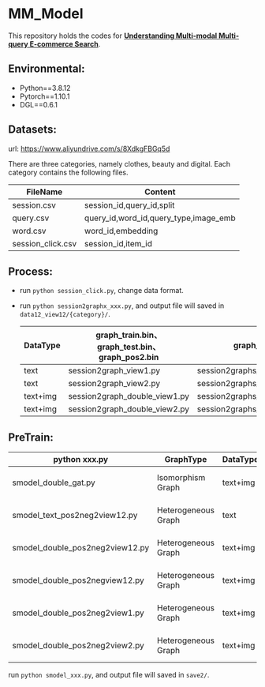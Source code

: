 # MM_Model

This repository holds the codes for [**Understanding Multi-modal Multi-query E-commerce Search**](https://arxiv.org/abs/xxxx.xxxxx).

## Environmental:

- Python==3.8.12
- Pytorch==1.10.1
- DGL==0.6.1


## Datasets:
url: https://www.aliyundrive.com/s/8XdkgFBGq5d

There are three categories, namely clothes, beauty and digital. Each category contains the following files.

  |  FileName   | Content  
  |  ----  | ----  | 
  | session.csv   | session_id,query_id,split
  | query.csv   | query_id,word_id,query_type,image_emb 
  | word.csv   | word_id,embedding 
  | session_click.csv   | session_id,item_id


## Process:

- run `python session_click.py`, change data format.

- run `python session2graphx_xxx.py`, and output file will saved in `data12_view12/{category}/`.

  |  DataType   | graph_train.bin、graph_test.bin、graph_pos2.bin  | graph_qid.bin
  |  ----  | ----  | ----  |
  | text   | session2graph_view1.py | session2graphs_view1.py
  | text   | session2graph_view2.py | session2graphs_view2.py
  | text+img  | session2graph_double_view1.py |  session2graphs_double_view1.py
  | text+img  | session2graph_double_view2.py |  session2graphs_double_view2.py



## PreTrain:

  |  python xxx.py      | GraphType  | DataType | Pos | Neg | View
  |  ----  | ----  | ----  | ----  |----  |----  |
  | smodel_double_gat.py   | Isomorphism Graph | text+img | random mask query | hard negative sample | view1+view2
  | smodel_text_pos2neg2view12.py  | Heterogeneous Graph |  text | random mask query | hard negative sample | view1+view2
  | smodel_double_pos2neg2view12.py  | Heterogeneous Graph |  text+img | random mask query | hard negative sample | view1+view2
  | smodel_double_pos2negview12.py  | Heterogeneous Graph |  text+img | random mask query | random negative sample | view1+view2
  | smodel_double_pos2neg2view1.py  | Heterogeneous Graph |  text+img | random mask query | hard negative sample | view1
  | smodel_double_pos2neg2view2.py  | Heterogeneous Graph |  text+img | random mask query | hard negative sample | view2

run `python smodel_xxx.py`, and output file will saved in `save2/`.

